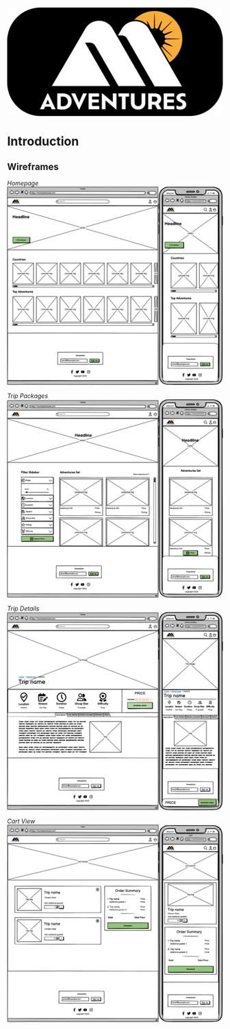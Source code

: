 ![Logo](github_assets/readme_images/docs-logo.png)

# Introduction

## Wireframes

*Homepage*
![Homepage Wireframe](github_assets/readme_images/wireframes/Homepage(index).png)

*Trip Packages*
![Trip-packages Wireframe](github_assets/readme_images/wireframes/Trip-packages.png)

*Trip Details*
![Trip-details Wireframe](github_assets/readme_images/wireframes/Trip-details.png)

*Cart View*
![Cart Wireframe](github_assets/readme_images/wireframes/Cart.png)